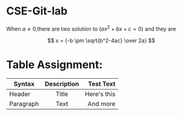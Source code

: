 # CSE-Git-lab

When $a \ne 0$,there are two solution to $(ax^2+bx+c=0)$ and they are

$$ x = {-b \pm \sqrt{b^2-4ac} \over 2a} $$

		

# Table Assignment:

| Syntax     | Description     | Test Text      |           
| -----------|:---------------:| --------------:|
| Header     | Title           | Here's this    |
| Paragraph  | Text            | And more       |